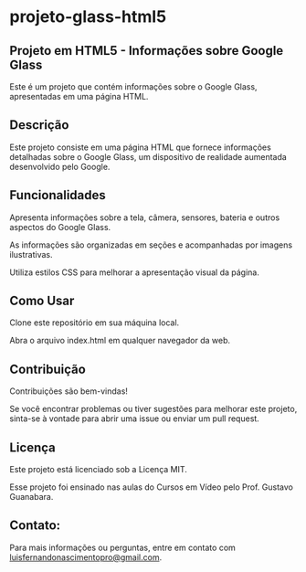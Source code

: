 # projeto-glass-html5

## Projeto em HTML5 - Informações sobre Google Glass
 
Este é um projeto que contém informações sobre o Google Glass, apresentadas em uma página HTML.


## Descrição 

Este projeto consiste em uma página HTML que fornece informações detalhadas sobre o Google Glass, um dispositivo de realidade aumentada desenvolvido pelo Google.


## Funcionalidades

Apresenta informações sobre a tela, câmera, sensores, bateria e outros aspectos do Google Glass.

As informações são organizadas em seções e acompanhadas por imagens ilustrativas.

Utiliza estilos CSS para melhorar a apresentação visual da página.


## Como Usar
Clone este repositório em sua máquina local.

Abra o arquivo index.html em qualquer navegador da web.

## Contribuição
Contribuições são bem-vindas! 

Se você encontrar problemas ou tiver sugestões para melhorar este projeto, sinta-se à vontade para abrir uma issue ou enviar um pull request.

## Licença
Este projeto está licenciado sob a Licença MIT. 

Esse projeto foi ensinado nas aulas do Cursos em Vídeo pelo Prof. Gustavo Guanabara.

## Contato:

Para mais informações ou perguntas, entre em contato com luisfernandonascimentopro@gmail.com.
